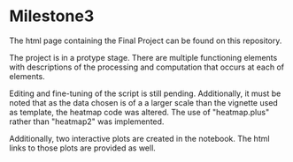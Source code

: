 # Milestone3

The html page containing the Final Project can be found on this repository. 

The project is in a protype stage. There are multiple functioning elements with descriptions of the processing and computation that occurs at each of elements. 

Editing and fine-tuning of the script is still pending. Additionally, it must be noted that as the data chosen is of a a larger scale than the vignette used as template, the heatmap code was altered. The use of "heatmap.plus" rather than "heatmap2" was implemented. 

Additionally, two interactive plots are created in the notebook. The html links to those plots are provided as well. 
